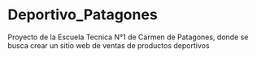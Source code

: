 # Deportivo_Patagones
Proyecto de la Escuela Tecnica N°1 de Carmen de Patagones, donde se busca crear un sitio web de ventas de productos deportivos 
